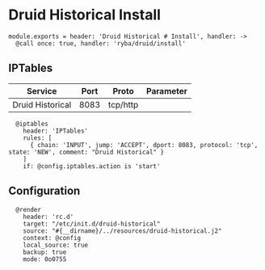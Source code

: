 
# Druid Historical Install

    module.exports = header: 'Druid Historical # Install', handler: ->
      @call once: true, handler: 'ryba/druid/install'

## IPTables

| Service           | Port | Proto    | Parameter                   |
|-------------------|------|----------|-----------------------------|
| Druid Historical  | 8083 | tcp/http |                             |

      @iptables
        header: 'IPTables'
        rules: [
          { chain: 'INPUT', jump: 'ACCEPT', dport: 8083, protocol: 'tcp', state: 'NEW', comment: "Druid Historical" }
        ]
        if: @config.iptables.action is 'start'

## Configuration

      @render
        header: 'rc.d'
        target: "/etc/init.d/druid-historical"
        source: "#{__dirname}/../resources/druid-historical.j2"
        context: @config
        local_source: true
        backup: true
        mode: 0o0755
